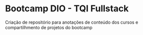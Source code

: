 # Bootcamp DIO - TQI Fullstack

Criação de repositório para anotações de conteúdo dos cursos e compartilhmento de projetos do bootcamp

